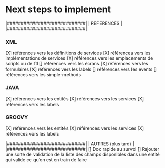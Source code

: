 Next steps to implement
===
|############################|
|       REFERENCES           |
|############################|
### XML
[X] références vers les définitions de services
[X] références vers les implémentations de services
[X] références vers les emplacements de scripts ou de ftl
[] références vers les écrans
[X] références vers les formulaires
[X] références vers les labels
[] références vers les events
[] références vers les simple-methods

### JAVA
[X] références vers les entités
[X] références vers les services
[X] références vers les labels

### GROOVY
[X] références vers les entités
[X] références vers les services
[X] références vers les labels

|############################|
|      AUTRES (plus tard)    |
|############################|
[] Doc rapide au survol
[] Rajouter une sorte de validation de la liste des champs disponibles dans une entité qui valide ce qu'on est en train de faire
